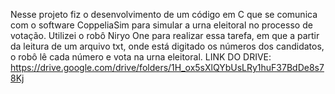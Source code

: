 Nesse projeto fiz o desenvolvimento de um código em C que se comunica com o software CoppeliaSim para simular a urna eleitoral no processo de votação. Utilizei o robô Niryo One para realizar essa tarefa, em que a partir da leitura de um arquivo txt, onde está digitado os números dos candidatos, o robô lê cada número e vota na urna eleitoral.
LINK DO DRIVE:
https://drive.google.com/drive/folders/1H_ox5sXlQYbUsLRy1huF37BdDe8s78Kj
